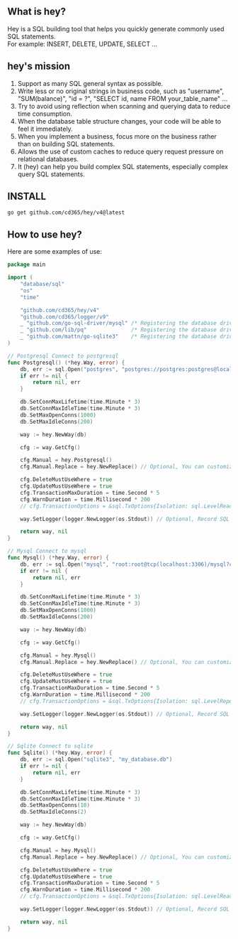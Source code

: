 ## What is hey?

Hey is a SQL building tool that helps you quickly generate commonly used SQL statements. <br>
For example: INSERT, DELETE, UPDATE, SELECT ...

## hey's mission
1. Support as many SQL general syntax as possible.
2. Write less or no original strings in business code, such as "username", "SUM(balance)", "id = ?", "SELECT id, name FROM your_table_name" ...
3. Try to avoid using reflection when scanning and querying data to reduce time consumption.
4. When the database table structure changes, your code will be able to feel it immediately.
5. When you implement a business, focus more on the business rather than on building SQL statements.
6. Allows the use of custom caches to reduce query request pressure on relational databases.
7. It (hey) can help you build complex SQL statements, especially complex query SQL statements.

## INSTALL
```shell
go get github.com/cd365/hey/v4@latest
```

## How to use hey?
Here are some examples of use:

```go
package main

import (
	"database/sql"
	"os"
	"time"

	"github.com/cd365/hey/v4"
	"github.com/cd365/logger/v9"
	_ "github.com/go-sql-driver/mysql" /* Registering the database driver */
	_ "github.com/lib/pq"              /* Registering the database driver */
	_ "github.com/mattn/go-sqlite3"    /* Registering the database driver */
)

// Postgresql Connect to postgresql
func Postgresql() (*hey.Way, error) {
	db, err := sql.Open("postgres", "postgres://postgres:postgres@localhost:5432/postgres?sslmode=disable")
	if err != nil {
		return nil, err
	}

	db.SetConnMaxLifetime(time.Minute * 3)
	db.SetConnMaxIdleTime(time.Minute * 3)
	db.SetMaxOpenConns(1000)
	db.SetMaxIdleConns(200)

	way := hey.NewWay(db)

	cfg := way.GetCfg()

	cfg.Manual = hey.Postgresql()
	cfg.Manual.Replace = hey.NewReplace() // Optional, You can customize it by using "table_or_column_name" instead of table_or_column_name

	cfg.DeleteMustUseWhere = true
	cfg.UpdateMustUseWhere = true
	cfg.TransactionMaxDuration = time.Second * 5
	cfg.WarnDuration = time.Millisecond * 200
	// cfg.TransactionOptions = &sql.TxOptions{Isolation: sql.LevelReadCommitted}

	way.SetLogger(logger.NewLogger(os.Stdout)) // Optional, Record SQL call log

	return way, nil
}

// Mysql Connect to mysql
func Mysql() (*hey.Way, error) {
	db, err := sql.Open("mysql", "root:root@tcp(localhost:3306)/mysql?charset=utf8mb4&collation=utf8mb4_unicode_ci&timeout=90s&multiStatements=true")
	if err != nil {
		return nil, err
	}

	db.SetConnMaxLifetime(time.Minute * 3)
	db.SetConnMaxIdleTime(time.Minute * 3)
	db.SetMaxOpenConns(1000)
	db.SetMaxIdleConns(200)

	way := hey.NewWay(db)

	cfg := way.GetCfg()

	cfg.Manual = hey.Mysql()
	cfg.Manual.Replace = hey.NewReplace() // Optional, You can customize it by using `table_or_column_name` instead of table_or_column_name

	cfg.DeleteMustUseWhere = true
	cfg.UpdateMustUseWhere = true
	cfg.TransactionMaxDuration = time.Second * 5
	cfg.WarnDuration = time.Millisecond * 200
	// cfg.TransactionOptions = &sql.TxOptions{Isolation: sql.LevelRepeatableRead}

	way.SetLogger(logger.NewLogger(os.Stdout)) // Optional, Record SQL call log

	return way, nil
}

// Sqlite Connect to sqlite
func Sqlite() (*hey.Way, error) {
	db, err := sql.Open("sqlite3", "my_database.db")
	if err != nil {
		return nil, err
	}

	db.SetConnMaxLifetime(time.Minute * 3)
	db.SetConnMaxIdleTime(time.Minute * 3)
	db.SetMaxOpenConns(10)
	db.SetMaxIdleConns(2)

	way := hey.NewWay(db)

	cfg := way.GetCfg()

	cfg.Manual = hey.Mysql()
	cfg.Manual.Replace = hey.NewReplace() // Optional, You can customize it by using `table_or_column_name` instead of table_or_column_name

	cfg.DeleteMustUseWhere = true
	cfg.UpdateMustUseWhere = true
	cfg.TransactionMaxDuration = time.Second * 5
	cfg.WarnDuration = time.Millisecond * 200
	// cfg.TransactionOptions = &sql.TxOptions{Isolation: sql.LevelReadCommitted}

	way.SetLogger(logger.NewLogger(os.Stdout)) // Optional, Record SQL call log

	return way, nil
}
```